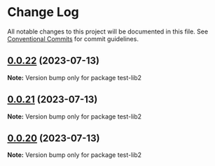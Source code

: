 # Change Log

All notable changes to this project will be documented in this file.
See [Conventional Commits](https://conventionalcommits.org) for commit guidelines.

## [0.0.22](https://github.com/mschezrp/test-poc/compare/test-lib2@0.0.21...test-lib2@0.0.22) (2023-07-13)

**Note:** Version bump only for package test-lib2

## [0.0.21](https://github.com/mschezrp/test-poc/compare/test-lib2@0.0.20...test-lib2@0.0.21) (2023-07-13)

**Note:** Version bump only for package test-lib2

## [0.0.20](https://github.com/mschezrp/test-poc/compare/test-lib2@0.0.19...test-lib2@0.0.20) (2023-07-13)

**Note:** Version bump only for package test-lib2
